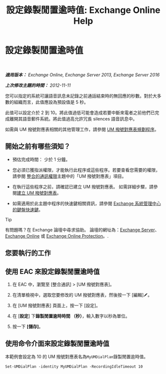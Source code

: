 ﻿---
title: '設定錄製閒置逾時值: Exchange Online Help'
TOCTitle: 設定錄製閒置逾時值
ms:assetid: a7fb9a09-fde9-447d-ad2c-95598405e99b
ms:mtpsurl: https://technet.microsoft.com/zh-tw/library/Ee423550(v=EXCHG.150)
ms:contentKeyID: 50473894
ms.date: 05/23/2018
mtps_version: v=EXCHG.150
ms.translationtype: MT
---

# 設定錄製閒置逾時值

 

_**適用版本：** Exchange Online, Exchange Server 2013, Exchange Server 2016_

_**上次修改主題的時間：** 2012-11-11_

您可以指定的系統可讓語音訊息未記錄之前通話結束時的無回應的秒數。對於大多數的組織而言，此值應設為預設值是 5 秒。

此值可以設定介於 2 到 10。將此值過低可能會造成若要中斷來電者之前他們已完成離開其語音郵件系統。將此值過高允許冗長 silences 語音訊息中。

如需與 UM 撥號對應表相關的其他管理工作，請參閱 [UM 撥號對應表規劃程序](um-dial-plan-procedures-exchange-2013-help.md)。

## 開始之前有哪些須知？

  - 預估完成時間： 少於 1 分鐘。

  - 您必須已獲指派權限，才能執行此程序或這些程序。若要查看您需要的權限，請參閱 [整合的通訊權限](unified-messaging-permissions-exchange-2013-help.md)主題中的「UM 撥號對應表」項目。

  - 在執行這些程序之前，請確認已建立 UM 撥號對應表。 如需詳細步驟，請參閱[建立 UM 撥號對應表](create-a-um-dial-plan-exchange-2013-help.md)。

  - 如需適用於此主題中程序的快速鍵相關資訊，請參閱 [Exchange 系統管理中心的鍵盤快速鍵](keyboard-shortcuts-in-the-exchange-admin-center-exchange-online-protection-help.md)。


> [!TIP]  
> 有問題嗎？在 Exchange 論壇中尋求協助。 論壇的網址為：<a href="https://go.microsoft.com/fwlink/p/?linkid=60612">Exchange Server</a>、 <a href="https://go.microsoft.com/fwlink/p/?linkid=267542">Exchange Online</a> 或 <a href="https://go.microsoft.com/fwlink/p/?linkid=285351">Exchange Online Protection</a>。.




## 您要執行的工作

## 使用 EAC 來設定錄製閒置逾時值

1.  在 EAC 中，瀏覽至 \[整合通訊\] \> \[UM 撥號對應表\]。

2.  在清單檢視中，選取您要修改的 UM 撥號對應表，然後按一下 \[編輯\]![編輯圖示](images/JJ218640.6f53ccb2-1f13-4c02-bea0-30690e6ea71d(EXCHG.150).gif "編輯圖示")。

3.  在 \[UM 撥號對應表\] 頁面上，按一下 \[設定\]。

4.  在 \[**設定**\] 下**錄製閒置逾時時間 （秒）**，輸入數字以秒為單位。

5.  按一下 **\[儲存\]**。

## 使用命令介面來設定錄製閒置逾時值

本範例會設定為 10 的 UM 撥號對應表名為`MyUMDialPlan`錄製閒置逾時值。

    Set-UMDialPlan -identity MyUMDialPlan -RecordingIdleTimeout 10

